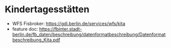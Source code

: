 # Kindertagesstätten

- WFS Fisbroker: https://gdi.berlin.de/services/wfs/kita
- feature doc: https://fbinter.stadt-berlin.de/fb_daten/beschreibung/datenformatbeschreibung/Datenformatbeschreibung_Kita.pdf